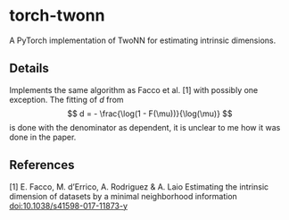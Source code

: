 # torch-twonn
A PyTorch implementation of TwoNN for estimating intrinsic dimensions. 

## Details
Implements the same algorithm as Facco et al. [1] with possibly one exception. The fitting of $d$ from
$$
    d = - \frac{\log(1 - F(\mu))}{\log(\mu)}
$$
is done with the denominator as dependent, it is unclear to me how it was done in the paper.


## References
[1] E. Facco, M. d’Errico, A. Rodriguez & A. Laio
    Estimating the intrinsic dimension of datasets by a minimal
    neighborhood information [doi:10.1038/s41598-017-11873-y](https://doi.or/g/10.1038/s41598-017-11873-y)
